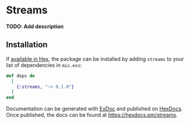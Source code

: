 # Streams

**TODO: Add description**

## Installation

If [available in Hex](https://hex.pm/docs/publish), the package can be installed
by adding `streams` to your list of dependencies in `mix.exs`:

```elixir
def deps do
  [
    {:streams, "~> 0.1.0"}
  ]
end
```

Documentation can be generated with [ExDoc](https://github.com/elixir-lang/ex_doc)
and published on [HexDocs](https://hexdocs.pm). Once published, the docs can
be found at <https://hexdocs.pm/streams>.

